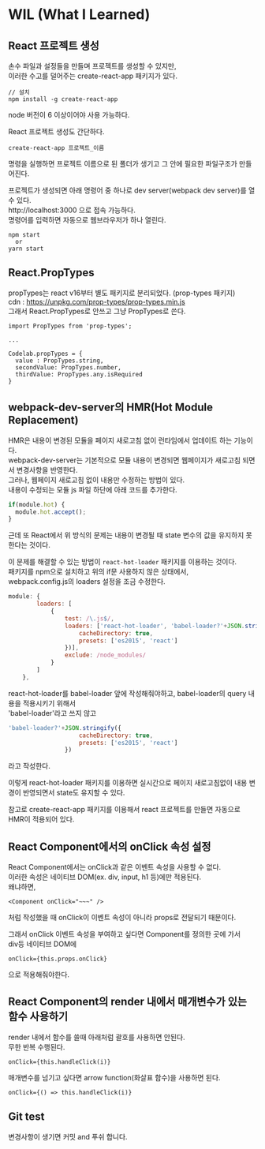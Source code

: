 # WIL (What I Learned)

## React 프로젝트 생성
손수 파일과 설정들을 만들며 프로젝트를 생성할 수 있지만,  
이러한 수고를 덜어주는 create-react-app 패키지가 있다.  
```
// 설치
npm install -g create-react-app
```
node 버전이 6 이상이어야 사용 가능하다.  

React 프로젝트 생성도 간단하다.  
```
create-react-app 프로젝트_이름
```

명령을 실행하면 프로젝트 이름으로 된 폴더가 생기고 그 안에 필요한 파일구조가 만들어진다.  

프로젝트가 생성되면 아래 명령어 중 하나로 dev server(webpack dev server)를 열수 있다.  
http://localhost:3000 으로 접속 가능하다.  
명령어를 입력하면 자동으로 웹브라우저가 하나 열린다.  
```
npm start
  or
yarn start
```


## React.PropTypes
propTypes는 react v16부터 별도 패키지로 분리되었다. (prop-types 패키지)  
cdn : https://unpkg.com/prop-types/prop-types.min.js  
그래서 React.PropTypes로 안쓰고 그냥 PropTypes로 쓴다.  

```
import PropTypes from 'prop-types';

...

Codelab.propTypes = {
  value : PropTypes.string,
  secondValue: PropTypes.number,
  thirdValue: PropTypes.any.isRequired
}
```


## webpack-dev-server의 HMR(Hot Module Replacement)
HMR은 내용이 변경된 모듈을 페이지 새로고침 없이 런타임에서 업데이트 하는 기능이다.  
webpack-dev-server는 기본적으로 모듈 내용이 변경되면 웹페이지가 새로고침 되면서 변경사항을 반영한다.  
그러나, 웹페이지 새로고침 없이 내용만 수정하는 방법이 있다.  
내용이 수정되는 모듈 js 파일 하단에 아래 코드를 추가한다.  
```javascript
if(module.hot) {
  module.hot.accept();
}
```

근데 또 React에서 위 방식의 문제는 내용이 변경될 때 state 변수의 값을 유지하지 못한다는 것이다.  

이 문제를 해결할 수 있는 방법이 ```react-hot-loader``` 패키지를 이용하는 것이다.  
패키지를 npm으로 설치하고 위의 if문 사용하지 않은 상태에서,  
webpack.config.js의 loaders 설정을 조금 수정한다.  
```js
module: {
        loaders: [
            {
                test: /\.js$/,
                loaders: ['react-hot-loader', 'babel-loader?'+JSON.stringify({
                    cacheDirectory: true,
                    presets: ['es2015', 'react']
                })],
                exclude: /node_modules/
            }
        ]
    },
```
react-hot-loader를 babel-loader 앞에 작성해줘야하고, babel-loader의 query 내용을 적용시키기 위해서  
'babel-loader'라고 쓰지 않고  
```js
'babel-loader?'+JSON.stringify({
                    cacheDirectory: true,
                    presets: ['es2015', 'react']
                })
```
라고 작성한다.  

이렇게 react-hot-loader 패키지를 이용하면 실시간으로 페이지 새로고침없이 내용 변경이 반영되면서 state도 유지할 수 있다.  

참고로 create-react-app 패키지를 이용해서 react 프로젝트를 만들면 자동으로 HMR이 적용되어 있다.  



## React Component에서의 onClick 속성 설정
React Component에서는 onClick과 같은 이벤트 속성을 사용할 수 없다.  
이러한 속성은 네이티브 DOM(ex. div, input, h1 등)에만 적용된다.  
왜냐하면,  
```
<Component onClick="~~~" />
```
처럼 작성했을 때 onClick이 이벤트 속성이 아니라 props로 전달되기 때문이다.  

그래서 onClick 이벤트 속성을 부여하고 싶다면 Component를 정의한 곳에 가서  
div등 네이티브 DOM에  
```
onClick={this.props.onClick}
```
으로 적용해줘야한다.  


## React Component의 render 내에서 매개변수가 있는 함수 사용하기
render 내에서 함수를 쓸때 아래처럼 괄호를 사용하면 안된다.  
무한 반복 수행된다.  
```
onClick={this.handleClick(i)}
```

매개변수를 넘기고 싶다면 arrow function(화살표 함수)을 사용하면 된다.  
```
onClick={() => this.handleClick(i)}
```

## Git test
변경사항이 생기면 커밋 and 푸쉬 합니다.